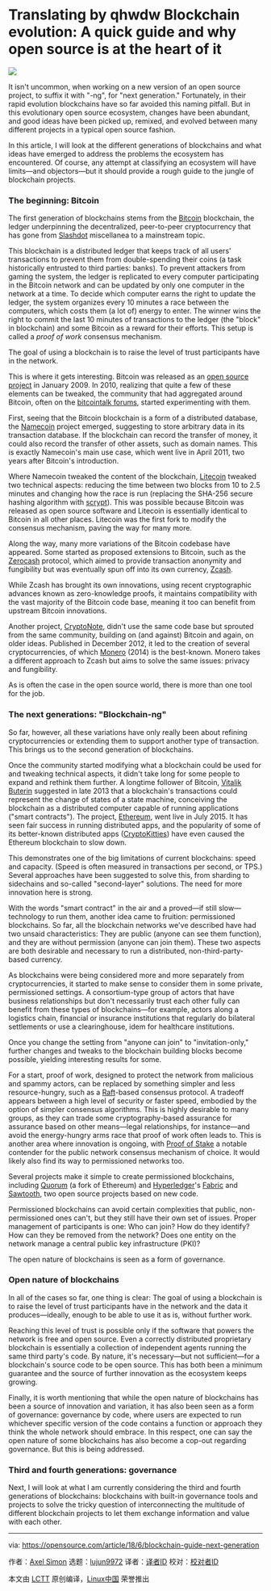 Translating by qhwdw
Blockchain evolution: A quick guide and why open source is at the heart of it
======

![](https://opensource.com/sites/default/files/styles/image-full-size/public/lead-images/block-quilt-chain.png?itok=mECoDbrc)

It isn't uncommon, when working on a new version of an open source project, to suffix it with "-ng", for "next generation." Fortunately, in their rapid evolution blockchains have so far avoided this naming pitfall. But in this evolutionary open source ecosystem, changes have been abundant, and good ideas have been picked up, remixed, and evolved between many different projects in a typical open source fashion.

In this article, I will look at the different generations of blockchains and what ideas have emerged to address the problems the ecosystem has encountered. Of course, any attempt at classifying an ecosystem will have limits—and objectors—but it should provide a rough guide to the jungle of blockchain projects.

### The beginning: Bitcoin

The first generation of blockchains stems from the [Bitcoin][1] blockchain, the ledger underpinning the decentralized, peer-to-peer cryptocurrency that has gone from [Slashdot][2] miscellanea to a mainstream topic.

This blockchain is a distributed ledger that keeps track of all users' transactions to prevent them from double-spending their coins (a task historically entrusted to third parties: banks). To prevent attackers from gaming the system, the ledger is replicated to every computer participating in the Bitcoin network and can be updated by only one computer in the network at a time. To decide which computer earns the right to update the ledger, the system organizes every 10 minutes a race between the computers, which costs them (a lot of) energy to enter. The winner wins the right to commit the last 10 minutes of transactions to the ledger (the "block" in blockchain) and some Bitcoin as a reward for their efforts. This setup is called a _proof of work_ consensus mechanism.

The goal of using a blockchain is to raise the level of trust participants have in the network.

This is where it gets interesting. Bitcoin was released as an [open source project][3] in January 2009. In 2010, realizing that quite a few of these elements can be tweaked, the community that had aggregated around Bitcoin, often on the [bitcointalk forums][4], started experimenting with them.

First, seeing that the Bitcoin blockchain is a form of a distributed database, the [Namecoin][5] project emerged, suggesting to store arbitrary data in its transaction database. If the blockchain can record the transfer of money, it could also record the transfer of other assets, such as domain names. This is exactly Namecoin's main use case, which went live in April 2011, two years after Bitcoin's introduction.

Where Namecoin tweaked the content of the blockchain, [Litecoin][6] tweaked two technical aspects: reducing the time between two blocks from 10 to 2.5 minutes and changing how the race is run (replacing the SHA-256 secure hashing algorithm with [scrypt][7]). This was possible because Bitcoin was released as open source software and Litecoin is essentially identical to Bitcoin in all other places. Litecoin was the first fork to modify the consensus mechanism, paving the way for many more.

Along the way, many more variations of the Bitcoin codebase have appeared. Some started as proposed extensions to Bitcoin, such as the [Zerocash][8] protocol, which aimed to provide transaction anonymity and fungibility but was eventually spun off into its own currency, [Zcash][9].

While Zcash has brought its own innovations, using recent cryptographic advances known as zero-knowledge proofs, it maintains compatibility with the vast majority of the Bitcoin code base, meaning it too can benefit from upstream Bitcoin innovations.

Another project, [CryptoNote][10], didn't use the same code base but sprouted from the same community, building on (and against) Bitcoin and again, on older ideas. Published in December 2012, it led to the creation of several cryptocurrencies, of which [Monero][11] (2014) is the best-known. Monero takes a different approach to Zcash but aims to solve the same issues: privacy and fungibility.

As is often the case in the open source world, there is more than one tool for the job.

### The next generations: "Blockchain-ng"

So far, however, all these variations have only really been about refining cryptocurrencies or extending them to support another type of transaction. This brings us to the second generation of blockchains.

Once the community started modifying what a blockchain could be used for and tweaking technical aspects, it didn't take long for some people to expand and rethink them further. A longtime follower of Bitcoin, [Vitalik Buterin][12] suggested in late 2013 that a blockchain's transactions could represent the change of states of a state machine, conceiving the blockchain as a distributed computer capable of running applications ("smart contracts"). The project, [Ethereum][13], went live in July 2015. It has seen fair success in running distributed apps, and the popularity of some of its better-known distributed apps ([CryptoKitties][14]) have even caused the Ethereum blockchain to slow down.

This demonstrates one of the big limitations of current blockchains: speed and capacity. (Speed is often measured in transactions per second, or TPS.) Several approaches have been suggested to solve this, from sharding to sidechains and so-called "second-layer" solutions. The need for more innovation here is strong.

With the words "smart contract" in the air and a proved—if still slow—technology to run them, another idea came to fruition: permissioned blockchains. So far, all the blockchain networks we've described have had two unsaid characteristics: They are public (anyone can see them function), and they are without permission (anyone can join them). These two aspects are both desirable and necessary to run a distributed, non-third-party-based currency.

As blockchains were being considered more and more separately from cryptocurrencies, it started to make sense to consider them in some private, permissioned settings. A consortium-type group of actors that have business relationships but don't necessarily trust each other fully can benefit from these types of blockchains—for example, actors along a logistics chain, financial or insurance institutions that regularly do bilateral settlements or use a clearinghouse, idem for healthcare institutions.

Once you change the setting from "anyone can join" to "invitation-only," further changes and tweaks to the blockchain building blocks become possible, yielding interesting results for some.

For a start, proof of work, designed to protect the network from malicious and spammy actors, can be replaced by something simpler and less resource-hungry, such as a [Raft][15]-based consensus protocol. A tradeoff appears between a high level of security or faster speed, embodied by the option of simpler consensus algorithms. This is highly desirable to many groups, as they can trade some cryptography-based assurance for assurance based on other means—legal relationships, for instance—and avoid the energy-hungry arms race that proof of work often leads to. This is another area where innovation is ongoing, with [Proof of Stake][16] a notable contender for the public network consensus mechanism of choice. It would likely also find its way to permissioned networks too.

Several projects make it simple to create permissioned blockchains, including [Quorum][17] (a fork of Ethereum) and [Hyperledger][18]'s [Fabric][19] and [Sawtooth][20], two open source projects based on new code.

Permissioned blockchains can avoid certain complexities that public, non-permissioned ones can't, but they still have their own set of issues. Proper management of participants is one: Who can join? How do they identify? How can they be removed from the network? Does one entity on the network manage a central public key infrastructure (PKI)?

The open nature of blockchains is seen as a form of governance.

### Open nature of blockchains

In all of the cases so far, one thing is clear: The goal of using a blockchain is to raise the level of trust participants have in the network and the data it produces—ideally, enough to be able to use it as is, without further work.

Reaching this level of trust is possible only if the software that powers the network is free and open source. Even a correctly distributed proprietary blockchain is essentially a collection of independent agents running the same third party's code. By nature, it's necessary—but not sufficient—for a blockchain's source code to be open source. This has both been a minimum guarantee and the source of further innovation as the ecosystem keeps growing.

Finally, it is worth mentioning that while the open nature of blockchains has been a source of innovation and variation, it has also been seen as a form of governance: governance by code, where users are expected to run whichever specific version of the code contains a function or approach they think the whole network should embrace. In this respect, one can say the open nature of some blockchains has also become a cop-out regarding governance. But this is being addressed.

### Third and fourth generations: governance

Next, I will look at what I am currently considering the third and fourth generations of blockchains: blockchains with built-in governance tools and projects to solve the tricky question of interconnecting the multitude of different blockchain projects to let them exchange information and value with each other.

--------------------------------------------------------------------------------

via: https://opensource.com/article/18/6/blockchain-guide-next-generation

作者：[Axel Simon][a]
选题：[lujun9972](https://github.com/lujun9972)
译者：[译者ID](https://github.com/译者ID)
校对：[校对者ID](https://github.com/校对者ID)

本文由 [LCTT](https://github.com/LCTT/TranslateProject) 原创编译，[Linux中国](https://linux.cn/) 荣誉推出

[a]:https://opensource.com/users/axel
[1]:https://bitcoin.org
[2]:https://slashdot.org/
[3]:https://github.com/bitcoin/bitcoin
[4]:https://bitcointalk.org/
[5]:https://www.namecoin.org/
[6]:https://litecoin.org/
[7]:https://en.wikipedia.org/wiki/Scrypt
[8]:http://zerocash-project.org/index
[9]:https://z.cash
[10]:https://cryptonote.org/
[11]:https://en.wikipedia.org/wiki/Monero_(cryptocurrency)
[12]:https://en.wikipedia.org/wiki/Vitalik_Buterin
[13]:https://ethereum.org
[14]:http://cryptokitties.co/
[15]:https://en.wikipedia.org/wiki/Raft_(computer_science)
[16]:https://www.investopedia.com/terms/p/proof-stake-pos.asp
[17]:https://www.jpmorgan.com/global/Quorum
[18]:https://hyperledger.org/
[19]:https://www.hyperledger.org/projects/fabric
[20]:https://www.hyperledger.org/projects/sawtooth
